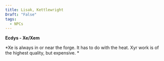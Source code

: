 ```yaml
---
title: Lisak, Kettlewright
Draft: "False"
tags:
  - NPCs
---
```

**Ecdys - Xe/Xem**

*Xe is always in or near the forge. It has to do with the heat. Xyr work is of the highest quality, but expensive. *
